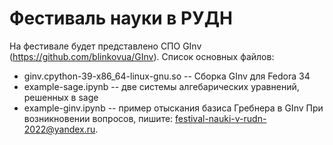# Фестиваль науки в РУДН
На фестивале будет представлено СПО GInv (https://github.com/blinkovua/GInv). Список основных файлов:
* ginv.cpython-39-x86_64-linux-gnu.so -- Сборка GInv для Fedora 34
* example-sage.ipynb -- две системы алгебарических уравнений, решенных в sage
* example-ginv.ipynb -- пример отыскания базиса Гребнера в GInv
При возникновении вопросов, пишите: festival-nauki-v-rudn-2022@yandex.ru. 
